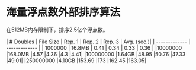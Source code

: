 # 海量浮点数外部排序算法

在512MB内存限制下，排序2.5亿个浮点数。

| # Doubles  | File Size | Rep. 1 | Rep. 2 | Rep. 3 | Avg. (sec.)|
| ------------- | ------------- |
| 1000000  | 16.8MB  | 0.41 | 0.34	| 0.33	| 0.36 |
|10000000	|168.0MB	|4.57	|4.36	|4.3	|4.41|
|100000000	|1.64GB	|48.95	|50.76	|47.33	|49.01|
|250000000	|4.10GB	|153.69	|173	|162.45	|163.05|

